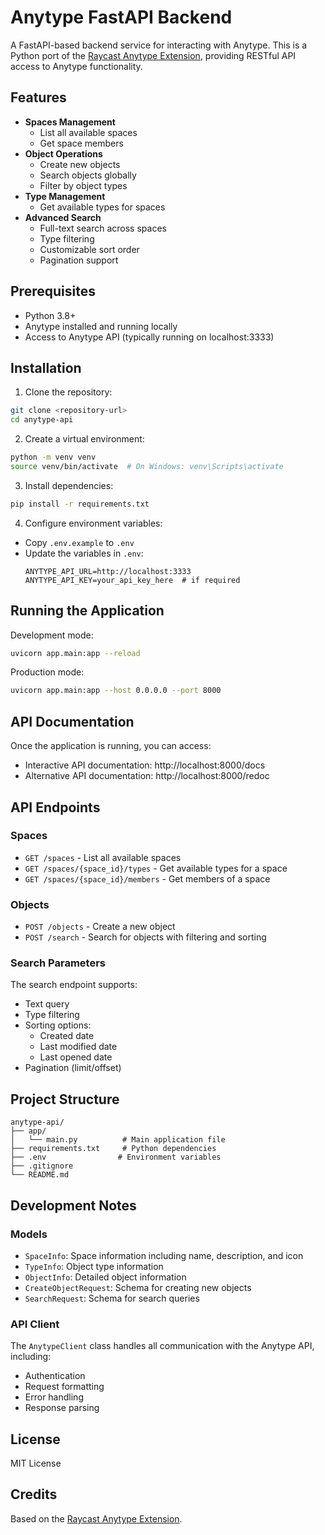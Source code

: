 # Anytype FastAPI Backend

A FastAPI-based backend service for interacting with Anytype. This is a Python port of the [Raycast Anytype Extension](https://github.com/raycast/extensions/tree/main/extensions/anytype), providing RESTful API access to Anytype functionality.

## Features

- **Spaces Management**
  - List all available spaces
  - Get space members
- **Object Operations**
  - Create new objects
  - Search objects globally
  - Filter by object types
- **Type Management**
  - Get available types for spaces
- **Advanced Search**
  - Full-text search across spaces
  - Type filtering
  - Customizable sort order
  - Pagination support

## Prerequisites

- Python 3.8+
- Anytype installed and running locally
- Access to Anytype API (typically running on localhost:3333)

## Installation

1. Clone the repository:
```bash
git clone <repository-url>
cd anytype-api
```

2. Create a virtual environment:
```bash
python -m venv venv
source venv/bin/activate  # On Windows: venv\Scripts\activate
```

3. Install dependencies:
```bash
pip install -r requirements.txt
```

4. Configure environment variables:
- Copy `.env.example` to `.env`
- Update the variables in `.env`:
  ```
  ANYTYPE_API_URL=http://localhost:3333
  ANYTYPE_API_KEY=your_api_key_here  # if required
  ```

## Running the Application

Development mode:
```bash
uvicorn app.main:app --reload
```

Production mode:
```bash
uvicorn app.main:app --host 0.0.0.0 --port 8000
```

## API Documentation

Once the application is running, you can access:
- Interactive API documentation: http://localhost:8000/docs
- Alternative API documentation: http://localhost:8000/redoc

## API Endpoints

### Spaces
- `GET /spaces` - List all available spaces
- `GET /spaces/{space_id}/types` - Get available types for a space
- `GET /spaces/{space_id}/members` - Get members of a space

### Objects
- `POST /objects` - Create a new object
- `POST /search` - Search for objects with filtering and sorting

### Search Parameters
The search endpoint supports:
- Text query
- Type filtering
- Sorting options:
  - Created date
  - Last modified date
  - Last opened date
- Pagination (limit/offset)

## Project Structure
```
anytype-api/
├── app/
│   └── main.py          # Main application file
├── requirements.txt     # Python dependencies
├── .env                # Environment variables
├── .gitignore
└── README.md
```

## Development Notes

### Models
- `SpaceInfo`: Space information including name, description, and icon
- `TypeInfo`: Object type information
- `ObjectInfo`: Detailed object information
- `CreateObjectRequest`: Schema for creating new objects
- `SearchRequest`: Schema for search queries

### API Client
The `AnytypeClient` class handles all communication with the Anytype API, including:
- Authentication
- Request formatting
- Error handling
- Response parsing

## License

MIT License

## Credits

Based on the [Raycast Anytype Extension](https://github.com/raycast/extensions/tree/main/extensions/anytype).